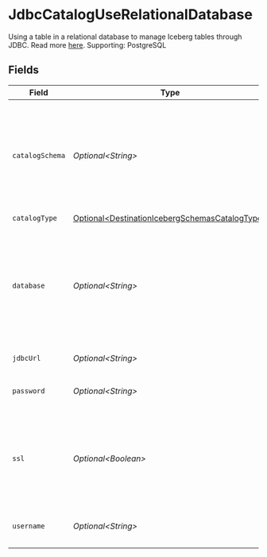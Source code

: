 # JdbcCatalogUseRelationalDatabase

Using a table in a relational database to manage Iceberg tables through JDBC. Read more <a href="https://iceberg.apache.org/docs/latest/jdbc/">here</a>. Supporting: PostgreSQL


## Fields

| Field                                                                                                                            | Type                                                                                                                             | Required                                                                                                                         | Description                                                                                                                      | Example                                                                                                                          |
| -------------------------------------------------------------------------------------------------------------------------------- | -------------------------------------------------------------------------------------------------------------------------------- | -------------------------------------------------------------------------------------------------------------------------------- | -------------------------------------------------------------------------------------------------------------------------------- | -------------------------------------------------------------------------------------------------------------------------------- |
| `catalogSchema`                                                                                                                  | *Optional\<String>*                                                                                                              | :heavy_minus_sign:                                                                                                               | Iceberg catalog metadata tables are written to catalog schema. The usual value for this field is "public".                       | public                                                                                                                           |
| `catalogType`                                                                                                                    | [Optional\<DestinationIcebergSchemasCatalogType>](../../models/shared/DestinationIcebergSchemasCatalogType.md)                   | :heavy_minus_sign:                                                                                                               | N/A                                                                                                                              |                                                                                                                                  |
| `database`                                                                                                                       | *Optional\<String>*                                                                                                              | :heavy_minus_sign:                                                                                                               | The default schema tables are written to if the source does not specify a namespace. The usual value for this field is "public". | public                                                                                                                           |
| `jdbcUrl`                                                                                                                        | *Optional\<String>*                                                                                                              | :heavy_minus_sign:                                                                                                               | N/A                                                                                                                              | jdbc:postgresql://{host}:{port}/{database}                                                                                       |
| `password`                                                                                                                       | *Optional\<String>*                                                                                                              | :heavy_minus_sign:                                                                                                               | Password associated with the username.                                                                                           |                                                                                                                                  |
| `ssl`                                                                                                                            | *Optional\<Boolean>*                                                                                                             | :heavy_minus_sign:                                                                                                               | Encrypt data using SSL. When activating SSL, please select one of the connection modes.                                          |                                                                                                                                  |
| `username`                                                                                                                       | *Optional\<String>*                                                                                                              | :heavy_minus_sign:                                                                                                               | Username to use to access the database.                                                                                          |                                                                                                                                  |
